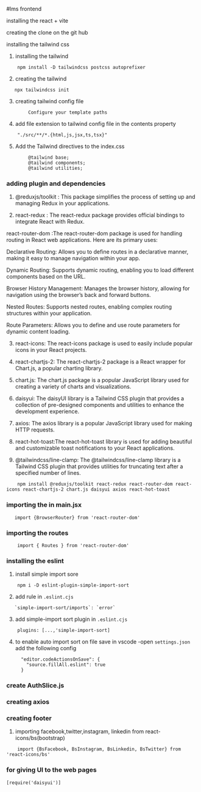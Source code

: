 #lms frontend

installing the react + vite 

creating the clone  on the git hub

installing the tailwind css

1. installing the tailwind
```
    npm install -D tailwindcss postcss autoprefixer
```
2. creating the tailwind 
```
   npx tailwindcss init
```
3. creating tailwind config file

```
        Configure your template paths
```
4. add file extension to tailwind config file in the contents property

```
    "./src/**/*.{html,js,jsx,ts,tsx}"
```

5. Add the Tailwind directives to the index.css

```
        @tailwind base;
        @tailwind components;
        @tailwind utilities;
```

### adding plugin and dependencies

  
  1. @reduxjs/toolkit : This package simplifies the    process of setting up and managing Redux in your applications.

  2. react-redux : The react-redux package provides official bindings to integrate React with Redux.

  react-router-dom :The react-router-dom package is used for handling routing in React web applications. Here are its primary uses:

  Declarative Routing: Allows you to define routes in a declarative manner, making it easy to manage navigation within your app.

  Dynamic Routing: Supports dynamic routing, enabling you to load different components based on the URL.

  Browser History Management: Manages the browser history, allowing for navigation using the browser’s back and forward buttons.

  Nested Routes: Supports nested routes, enabling complex routing structures within your application.

  Route Parameters: Allows you to define and use route parameters for dynamic content loading.

  3. react-icons: The react-icons package is used to  easily include popular icons in your React projects.

  4. react-chartjs-2: The react-chartjs-2 package is a React wrapper for Chart.js, a popular charting library.

  5. chart.js: The chart.js package is a popular JavaScript library used for creating a variety of charts and visualizations.

  6. daisyui: The daisyUI library is a Tailwind CSS plugin that provides a collection of pre-designed components and utilities to enhance the development experience.

  7. axios: The axios library is a popular JavaScript library used for making HTTP requests.

  8. react-hot-toast:The react-hot-toast library is used for adding beautiful and customizable toast notifications to your React applications.
  
  9. @tailwindcss/line-clamp: The @tailwindcss/line-clamp library is a Tailwind CSS plugin that provides utilities for truncating text after a specified number of lines.

```
    npm install @reduxjs/toolkit react-redux react-router-dom react-icons react-chartjs-2 chart.js daisyui axios react-hot-toast
```


### importing the <BrowserRouter> in main.jsx
```
   import {BrowserRouter} from 'react-router-dom'
```

### importing the routes

```
    import { Routes } from 'react-router-dom'
```

### installing the eslint
1. install simple import sore

```
    npm i -D eslint-plugin-simple-import-sort
```
2. add rule in `.eslint.cjs`

```
   `simple-import-sort/imports`: `error`
```
3. add simple-import sort plugin in `.eslint.cjs`

```
    plugins: [...,'simple-import-sort]
```

4. to enable auto import sort on file save in vscode
    -open `settings.json`
    add the following config
    ```
      "editor.codeActionsOnSave": {
        "source.fillAll.eslint": true
      }
    ```

### create AuthSlice.js

### creating axios 

### creating footer

1. importing facebook,twitter,instagram, linkedin from react-icons/bs(bootstrap)

```
    import {BsFacebook, BsInstagram, BsLinkedin, BsTwitter} from 'react-icons/bs'
```

### for giving UI to the web pages

  ```
  [require('daisyui')]
  ```